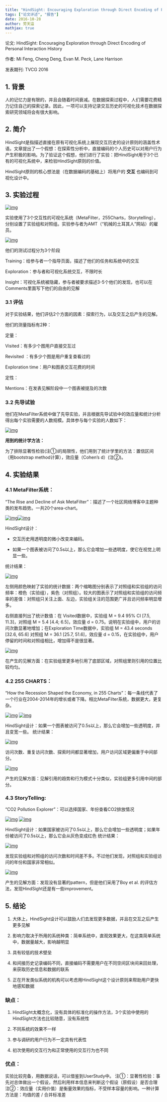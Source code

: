 ```yaml
---
title: "HindSight: Encouraging Exploration through Direct Encoding of Personal Interaction History"
tags: ["论文评述", "报告"]
date: 2016-10-28
author: 劳天溢
mathjax: true
---
```


论文: HindSight: Encouraging Exploration through Direct Encoding of Personal Interaction History

作者: Mi Feng, Cheng Deng, Evan M. Peck, Lane Harrison

发表期刊: TVCG 2016



## 1. 背景

人的记忆力是有限的，并且会随着时间衰减。在数据探索过程中，人们需要花费精力记住自己的探索记录。因此，一项可以支持记录交互历史的可视化技术在数据探索研究领域将会有很大影响。

## 2. 简介

HindSight是指描述直接在原有可视化系统上展现交互历史的设计原则的涵盖性术语。文章提出了一个假想：在探索性分析中，直接编码的个人历史可以对用户行为产生积极的影响。为了验证这个假想，他们进行了实验：把HindSight用于3个已有的可视化系统中，来检验HindSight原则的价值。

HindSight原则的核心想法是（在数据编码的基础上）将用户的 **交互** 也编码到可视化设计中。

## 3. 实验过程

[![img](http://www.cad.zju.edu.cn/home/vagblog/wp-content/uploads/2016/10/%E5%9B%BE%E7%89%8721.png)](http://www.cad.zju.edu.cn/home/vagblog/wp-content/uploads/2016/10/图片21.png)

实验使用了3个交互性的可视化系统（MetaFilter，255Charts，Storytelling），分别设置了实验组和对照组。实验参与者为AMT（“机械的土耳其人”网站）的雇员。



[![img](http://www.cad.zju.edu.cn/home/vagblog/wp-content/uploads/2016/10/%E5%9B%BE%E7%89%8711.png)](http://www.cad.zju.edu.cn/home/vagblog/wp-content/uploads/2016/10/图片11.png)

他们的测试过程分为3个阶段

Training：给参与者一个指导页面，描述了他们的任务和系统中的交互

Exploration：参与者和可视化系统交互，不限时长

Insight：可视化系统被隐藏，参与者被要求描述3-5个他们的发现，也可以在Comments里面写下他们的自由的见解

### 3.1 评估

对于实验结果，他们评估2个方面的因素：探索行为，以及交互之后产生的见解。

他们的测量指标有2种：

定量：

Visited：有多少个图用户直接交互过

Revisited ：有多少个图是用户重复查看过的

Exploration time：用户和图表交互花费的时间

定性：

Mentions：在发表见解阶段中一个图表被提及的次数

### 3.2 先导试验

他们在MetaFilter系统中做了先导实验，并且根据先导试验中的效应量和统计分析得出每个实验需要的人数规模。具体参与每个实验的人数如下：

[![img](http://www.cad.zju.edu.cn/home/vagblog/wp-content/uploads/2016/10/%E5%9B%BE%E7%89%8731.png)](http://www.cad.zju.edu.cn/home/vagblog/wp-content/uploads/2016/10/图片31.png)

**用到的统计学方法：**

为了排除显著性检验(注①)的局限性，他们用到了统计学里的方法：置信区间（用bootstrap method计算），效应量（Cohen’s d）(注②)。

## 4. 实验结果

### 4.1 MetaFilter系统：

“The Rise and Decline of Ask MetaFilter”：描述了一个社区网络博客中主题种类的发布趋势。一共20个area-chart。

[![img](http://www.cad.zju.edu.cn/home/vagblog/wp-content/uploads/2016/10/%E5%9B%BE%E7%89%8722.png)](http://www.cad.zju.edu.cn/home/vagblog/wp-content/uploads/2016/10/图片22.png)[![img](http://www.cad.zju.edu.cn/home/vagblog/wp-content/uploads/2016/10/%E5%9B%BE%E7%89%8732.png)](http://www.cad.zju.edu.cn/home/vagblog/wp-content/uploads/2016/10/图片32.png)

HindSight设计：

- 交互历史用透明度的微小改变来编码。

- 如果一个图表被访问了0.5s以上，那么它会增加一些透明度，使它在视觉上明显一些。

统计结果：

[![img](http://www.cad.zju.edu.cn/home/vagblog/wp-content/uploads/2016/10/1.png)](http://www.cad.zju.edu.cn/home/vagblog/wp-content/uploads/2016/10/1.png)

左侧用颜色映射了实验的统计数据：两个缩略图分别表示了对照组和实验组的访问频率：橙色（实验组），紫色（对照组）。较大的图表示了对照组和实验组的访问频率的差值：对照组只关注上面、左边，实验组关注的范围更广并且访问频率明显增多。

右侧直接列出了统计数值：在 Visited数据中，实验组 M = 9.4 95% CI [7.5, 11.3]，对照组 M = 5.4 [4.4; 6.5]，效应量 d = 0.75。说明在实验组中，用户的访问次数显著地增加；在Exploration Time数据中，实验组 M = 43.4 seconds [32.6, 65.6] 对照组 M = 36.1 [25.7, 51.6]，效应量 d = 0.15，在实验组中，用户停留的时间和对照组相比，增加得不是很显著。

[![img](http://www.cad.zju.edu.cn/home/vagblog/wp-content/uploads/2016/10/31.png)](http://www.cad.zju.edu.cn/home/vagblog/wp-content/uploads/2016/10/31.png)

在产生的见解方面：在实验组里更多地引用了底部区域，对照组里则引用的位置比较均匀。

### 4.2 255 CHARTS：

“How the Recession Shaped the Economy, in 255 Charts”：每一条线代表了一个行业在2004-2014年的增长或者下降。相比MetaFilter系统，数据更大，更复杂。

[![img](http://www.cad.zju.edu.cn/home/vagblog/wp-content/uploads/2016/10/%E5%9B%BE%E7%89%8741.png)](http://www.cad.zju.edu.cn/home/vagblog/wp-content/uploads/2016/10/图片41.png)   [![img](http://www.cad.zju.edu.cn/home/vagblog/wp-content/uploads/2016/10/%E5%9B%BE%E7%89%876.jpg)](http://www.cad.zju.edu.cn/home/vagblog/wp-content/uploads/2016/10/图片6.jpg)

HindSight设计：如果一个图表被访问了0.5s以上，那么它会增加一些透明度，并且变宽一些。
统计结果：

[![img](http://www.cad.zju.edu.cn/home/vagblog/wp-content/uploads/2016/10/2.png)](http://www.cad.zju.edu.cn/home/vagblog/wp-content/uploads/2016/10/2.png)

访问次数、重复访问次数、探索时间都显著增加，用户访问区域更偏重于中间部分。

[![img](http://www.cad.zju.edu.cn/home/vagblog/wp-content/uploads/2016/10/4.png)](http://www.cad.zju.edu.cn/home/vagblog/wp-content/uploads/2016/10/4.png)

产生的见解方面：见解引用的趋势和行为模式十分类似，实验组更多引用中间的部分。

### 4.3 StoryTelling:
“CO2 Pollution Explorer”：可以选择国家、年份查看CO2排放情况

[![img](http://www.cad.zju.edu.cn/home/vagblog/wp-content/uploads/2016/10/%E5%9B%BE%E7%89%8771.png)](http://www.cad.zju.edu.cn/home/vagblog/wp-content/uploads/2016/10/图片71.png)  [![img](http://www.cad.zju.edu.cn/home/vagblog/wp-content/uploads/2016/10/%E5%9B%BE%E7%89%8781.png)](http://www.cad.zju.edu.cn/home/vagblog/wp-content/uploads/2016/10/图片81.png)



HindSight设计：如果国家被访问了0.5s以上，那么它会增加一些透明度；如果年份被访问了0.5s以上，那么它会从灰色变成红色
统计结果：

[![img](http://www.cad.zju.edu.cn/home/vagblog/wp-content/uploads/2016/10/5.png)](http://www.cad.zju.edu.cn/home/vagblog/wp-content/uploads/2016/10/5.png)

发现实验组和对照组的访问次数和时间差不多。不过他们发现，对照组和实验组访问的年份和国家非常相似。

[![img](http://www.cad.zju.edu.cn/home/vagblog/wp-content/uploads/2016/10/6.png)](http://www.cad.zju.edu.cn/home/vagblog/wp-content/uploads/2016/10/6.png)

产生的见解方面：发现没有显著的pattern，但是他们采用了Boy et al. 的评估方法，发现HindSight还是有一些improvement。

## 5. 结论

1. 大体上，HindSight设计可以鼓励人们去发现更多数据，并且在交互之后产生更多见解

2. 影响力取决于所用的系统种类：简单系统中，直观效果更大，在这类简单系统中，数据量越大，影响越明显

3. 具有较低的技术壁垒

4. 和间接历史记录编码不同，直接编码不需要用户在不同空间区块间来回处理，来获取历史信息和数据的联系

5. 正在开发类似系统的机构可以考虑用HindSight这个设计原则来帮助用户更快地感知数据

### 缺点：

1. HindSight太概念化，没有具体的标准化的操作方法，3个实验中使用的HindSight方法也比较随意，没有系统性

2. 不同系统的效果不一样

3. 参与调研的用户行为不一定具有代表性

4. 初次使用的交互行为和正常使用的交互行为也不同

### 优点：

实验比较完备，用数据说话，可以借鉴到UserStudy中。
注①：显著性检验：事先对总体做出一个假设，然后利用样本信息来判断这个假设（原假设）是否合理
注②：效应量（实用价值）是衡量效果的指标，不受样本容量的影响。一种计算方法是：均值的差 / 合并标准差
